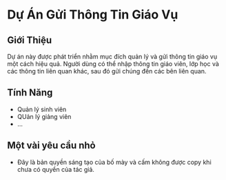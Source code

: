# Dự Án Gửi Thông Tin Giáo Vụ

## Giới Thiệu
Dự án này được phát triển nhằm mục đích quản lý và gửi thông tin giáo vụ một cách hiệu quả. Người dùng có thể nhập thông tin giáo viên, lớp học và các thông tin liên quan khác, sau đó gửi chúng đến các bên liên quan.

## Tính Năng
- Quản lý sinh viên
- QUản lý giảng viên
- ...
## Một vài yêu cầu nhỏ
- Đây là bản quyền sáng tạo của bố mày và cấm không được copy khi chưa có quyền của tác giả.
